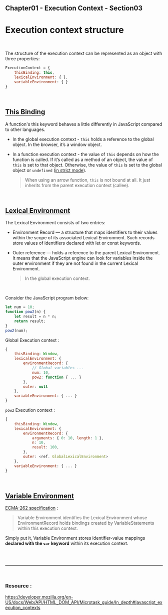 


## Chapter01 - Execution Context - Section03

# Execution context structure

<br>

The structure of the execution context can be represented as an object with three properties:

```js
ExecutionContext = {
    thisBinding: this,
    lexicalEnvironment: { },
    variableEnvironment: { }
}
```

<br>

## <u> This Binding </u>

A function's this keyword behaves a little differently in JavaScript compared to other languages. 

* In the global execution context - `this` holds a reference to the global object. In the browser, it’s a window object.

* In a function execution context - the value of `this` depends on how the function is called. 
If it’s called as a method of an object, the value of `this` is set to that object. Otherwise, the value of `this` is set to the global object or `undefined` ([in strict mode](https://developer.mozilla.org/en-US/docs/Web/JavaScript/Reference/Strict_mode)).

    > When using an arrow function, `this` is not bound at all. It just inherits from the parent execution context (callee).

<br>

## <u> Lexical Environment </u>

The Lexical Environment consists of two entries:

* Environment Record — a structure that maps identifiers to their values within the scope of its associated Lexical Environment. Such records store values of identifiers declared with let or const keywords.
* Outer reference — holds a reference to the parent Lexical Environment. It means that the JavaScript engine can look for variables inside the outer environment if they are not found in the current Lexical Environment.

    > In the global execution context.

<br>


Consider the JavaScript program below: 

```js
let num = 10;
function pow2(n) {
    let result = n * n;
    return result;
}
pow2(num);

```

Global Execution context :

```js
{
    thisBinding: Window,
    lexicalEnvironment: { 
        environmentRecord: {
            // Global variables ...
            num: 10,
            pow2: function { ... }
        },
        outer: null
    },
    variableEnvironment: { ... }
}
```

`pow2` Execution context :

```js
{
    thisBinding: Window,
    lexicalEnvironment: { 
        environmentRecord: {
            arguments: { 0: 10, length: 1 },
            n: 10,
            result: 100,
        },
        outer: <ref. GlobalLexicalEnvironment>
    },
    variableEnvironment: { ... }
}
```

<br>


## <u> Variable Environment </u>

[ECMA-262 specification](https://262.ecma-international.org/10.0/#table-23) :

> Variable Environment identifies the Lexical Environment whose EnvironmentRecord holds bindings created by VariableStatements within this execution context.

Simply put it, Variable Environment stores identifier-value mappings **declared with the `var` keyword** within its execution context.

<br>
<br>

----

<br>

### Resource : 

https://developer.mozilla.org/en-US/docs/Web/API/HTML_DOM_API/Microtask_guide/In_depth#javascript_execution_contexts